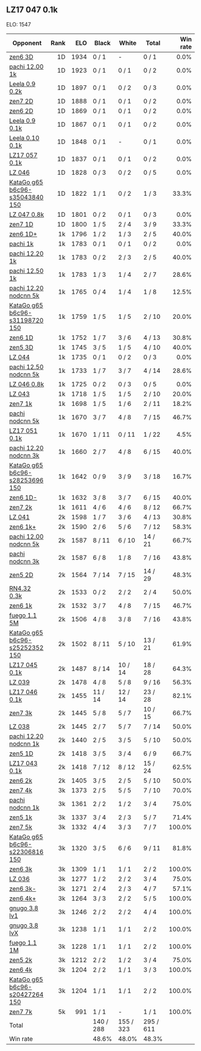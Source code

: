 ## LZ17 047 0.1k ##

ELO: 1547

Opponent | Rank | ELO | Black | White | Total | Win rate
---------|-----:|----:|-------|-------|-------|-------:
[zen6 3D](zen6%203D.md) | 1D | 1934 | 0 / 1 | - | 0 / 1 | 0.0%
[pachi 12.00 1k](pachi%2012.00%201k.md) | 1D | 1923 | 0 / 1 | 0 / 1 | 0 / 2 | 0.0%
[Leela 0.9 0.2k](Leela%200.9%200.2k.md) | 1D | 1897 | 0 / 1 | 0 / 2 | 0 / 3 | 0.0%
[zen7 2D](zen7%202D.md) | 1D | 1888 | 0 / 1 | 0 / 1 | 0 / 2 | 0.0%
[zen6 2D](zen6%202D.md) | 1D | 1869 | 0 / 1 | 0 / 1 | 0 / 2 | 0.0%
[Leela 0.9 0.1k](Leela%200.9%200.1k.md) | 1D | 1867 | 0 / 1 | 0 / 1 | 0 / 2 | 0.0%
[Leela 0.10 0.1k](Leela%200.10%200.1k.md) | 1D | 1848 | 0 / 1 | - | 0 / 1 | 0.0%
[LZ17 057 0.1k](LZ17%20057%200.1k.md) | 1D | 1837 | 0 / 1 | 0 / 1 | 0 / 2 | 0.0%
[LZ 046](LZ%20046.md) | 1D | 1828 | 0 / 3 | 0 / 2 | 0 / 5 | 0.0%
[KataGo g65 b6c96-s35043840 150](KataGo%20g65%20b6c96-s35043840%20150.md) | 1D | 1822 | 1 / 1 | 0 / 2 | 1 / 3 | 33.3%
[LZ 047 0.8k](LZ%20047%200.8k.md) | 1D | 1801 | 0 / 2 | 0 / 1 | 0 / 3 | 0.0%
[zen7 1D](zen7%201D.md) | 1D | 1800 | 1 / 5 | 2 / 4 | 3 / 9 | 33.3%
[zen6 1D+](zen6%201D+.md) | 1k | 1796 | 1 / 2 | 1 / 3 | 2 / 5 | 40.0%
[pachi 1k](pachi%201k.md) | 1k | 1783 | 0 / 1 | 0 / 1 | 0 / 2 | 0.0%
[pachi 12.20 1k](pachi%2012.20%201k.md) | 1k | 1783 | 0 / 2 | 2 / 3 | 2 / 5 | 40.0%
[pachi 12.50 1k](pachi%2012.50%201k.md) | 1k | 1783 | 1 / 3 | 1 / 4 | 2 / 7 | 28.6%
[pachi 12.20 nodcnn 5k](pachi%2012.20%20nodcnn%205k.md) | 1k | 1765 | 0 / 4 | 1 / 4 | 1 / 8 | 12.5%
[KataGo g65 b6c96-s31198720 150](KataGo%20g65%20b6c96-s31198720%20150.md) | 1k | 1759 | 1 / 5 | 1 / 5 | 2 / 10 | 20.0%
[zen6 1D](zen6%201D.md) | 1k | 1752 | 1 / 7 | 3 / 6 | 4 / 13 | 30.8%
[zen5 3D](zen5%203D.md) | 1k | 1745 | 3 / 5 | 1 / 5 | 4 / 10 | 40.0%
[LZ 044](LZ%20044.md) | 1k | 1735 | 0 / 1 | 0 / 2 | 0 / 3 | 0.0%
[pachi 12.50 nodcnn 5k](pachi%2012.50%20nodcnn%205k.md) | 1k | 1733 | 1 / 7 | 3 / 7 | 4 / 14 | 28.6%
[LZ 046 0.8k](LZ%20046%200.8k.md) | 1k | 1725 | 0 / 2 | 0 / 3 | 0 / 5 | 0.0%
[LZ 043](LZ%20043.md) | 1k | 1718 | 1 / 5 | 1 / 5 | 2 / 10 | 20.0%
[zen7 1k](zen7%201k.md) | 1k | 1698 | 1 / 5 | 1 / 6 | 2 / 11 | 18.2%
[pachi nodcnn 5k](pachi%20nodcnn%205k.md) | 1k | 1670 | 3 / 7 | 4 / 8 | 7 / 15 | 46.7%
[LZ17 051 0.1k](LZ17%20051%200.1k.md) | 1k | 1670 | 1 / 11 | 0 / 11 | 1 / 22 | 4.5%
[pachi 12.20 nodcnn 3k](pachi%2012.20%20nodcnn%203k.md) | 1k | 1660 | 2 / 7 | 4 / 8 | 6 / 15 | 40.0%
[KataGo g65 b6c96-s28253696 150](KataGo%20g65%20b6c96-s28253696%20150.md) | 1k | 1642 | 0 / 9 | 3 / 9 | 3 / 18 | 16.7%
[zen6 1D-](zen6%201D-.md) | 1k | 1632 | 3 / 8 | 3 / 7 | 6 / 15 | 40.0%
[zen7 2k](zen7%202k.md) | 1k | 1611 | 4 / 6 | 4 / 6 | 8 / 12 | 66.7%
[LZ 041](LZ%20041.md) | 2k | 1598 | 1 / 7 | 3 / 6 | 4 / 13 | 30.8%
[zen6 1k+](zen6%201k+.md) | 2k | 1590 | 2 / 6 | 5 / 6 | 7 / 12 | 58.3%
[pachi 12.00 nodcnn 5k](pachi%2012.00%20nodcnn%205k.md) | 2k | 1587 | 8 / 11 | 6 / 10 | 14 / 21 | 66.7%
[pachi nodcnn 3k](pachi%20nodcnn%203k.md) | 2k | 1587 | 6 / 8 | 1 / 8 | 7 / 16 | 43.8%
[zen5 2D](zen5%202D.md) | 2k | 1564 | 7 / 14 | 7 / 15 | 14 / 29 | 48.3%
[RN4.32 0.3k](RN4.32%200.3k.md) | 2k | 1533 | 0 / 2 | 2 / 2 | 2 / 4 | 50.0%
[zen6 1k](zen6%201k.md) | 2k | 1532 | 3 / 7 | 4 / 8 | 7 / 15 | 46.7%
[fuego 1.1 5M](fuego%201.1%205M.md) | 2k | 1506 | 4 / 8 | 3 / 8 | 7 / 16 | 43.8%
[KataGo g65 b6c96-s25252352 150](KataGo%20g65%20b6c96-s25252352%20150.md) | 2k | 1502 | 8 / 11 | 5 / 10 | 13 / 21 | 61.9%
[LZ17 045 0.1k](LZ17%20045%200.1k.md) | 2k | 1487 | 8 / 14 | 10 / 14 | 18 / 28 | 64.3%
[LZ 039](LZ%20039.md) | 2k | 1478 | 4 / 8 | 5 / 8 | 9 / 16 | 56.3%
[LZ17 046 0.1k](LZ17%20046%200.1k.md) | 2k | 1455 | 11 / 14 | 12 / 14 | 23 / 28 | 82.1%
[zen7 3k](zen7%203k.md) | 2k | 1445 | 5 / 8 | 5 / 7 | 10 / 15 | 66.7%
[LZ 038](LZ%20038.md) | 2k | 1445 | 2 / 7 | 5 / 7 | 7 / 14 | 50.0%
[pachi 12.20 nodcnn 1k](pachi%2012.20%20nodcnn%201k.md) | 2k | 1440 | 2 / 5 | 3 / 5 | 5 / 10 | 50.0%
[zen5 1D](zen5%201D.md) | 2k | 1418 | 3 / 5 | 3 / 4 | 6 / 9 | 66.7%
[LZ17 043 0.1k](LZ17%20043%200.1k.md) | 2k | 1418 | 7 / 12 | 8 / 12 | 15 / 24 | 62.5%
[zen6 2k](zen6%202k.md) | 2k | 1405 | 3 / 5 | 2 / 5 | 5 / 10 | 50.0%
[zen7 4k](zen7%204k.md) | 3k | 1373 | 2 / 5 | 5 / 5 | 7 / 10 | 70.0%
[pachi nodcnn 1k](pachi%20nodcnn%201k.md) | 3k | 1361 | 2 / 2 | 1 / 2 | 3 / 4 | 75.0%
[zen5 1k](zen5%201k.md) | 3k | 1337 | 3 / 4 | 2 / 3 | 5 / 7 | 71.4%
[zen7 5k](zen7%205k.md) | 3k | 1332 | 4 / 4 | 3 / 3 | 7 / 7 | 100.0%
[KataGo g65 b6c96-s22306816 150](KataGo%20g65%20b6c96-s22306816%20150.md) | 3k | 1320 | 3 / 5 | 6 / 6 | 9 / 11 | 81.8%
[zen6 3k](zen6%203k.md) | 3k | 1309 | 1 / 1 | 1 / 1 | 2 / 2 | 100.0%
[LZ 036](LZ%20036.md) | 3k | 1277 | 1 / 2 | 2 / 2 | 3 / 4 | 75.0%
[zen6 3k-](zen6%203k-.md) | 3k | 1271 | 2 / 4 | 2 / 3 | 4 / 7 | 57.1%
[zen6 4k+](zen6%204k+.md) | 3k | 1264 | 3 / 3 | 2 / 2 | 5 / 5 | 100.0%
[gnugo 3.8 lv1](gnugo%203.8%20lv1.md) | 3k | 1246 | 2 / 2 | 2 / 2 | 4 / 4 | 100.0%
[gnugo 3.8 lvX](gnugo%203.8%20lvX.md) | 3k | 1238 | 1 / 1 | 1 / 1 | 2 / 2 | 100.0%
[fuego 1.1 1M](fuego%201.1%201M.md) | 3k | 1228 | 1 / 1 | 1 / 1 | 2 / 2 | 100.0%
[zen5 2k](zen5%202k.md) | 3k | 1212 | 2 / 2 | 1 / 2 | 3 / 4 | 75.0%
[zen6 4k](zen6%204k.md) | 3k | 1204 | 2 / 2 | 1 / 1 | 3 / 3 | 100.0%
[KataGo g65 b6c96-s20427264 150](KataGo%20g65%20b6c96-s20427264%20150.md) | 3k | 1204 | 1 / 1 | 1 / 1 | 2 / 2 | 100.0%
[zen7 7k](zen7%207k.md) | 5k | 991 | 1 / 1 | - | 1 / 1 | 100.0%
Total | | | 140 / 288 | 155 / 323 | 295 / 611 | 
Win rate| | | 48.6% | 48.0% | 48.3% | 
